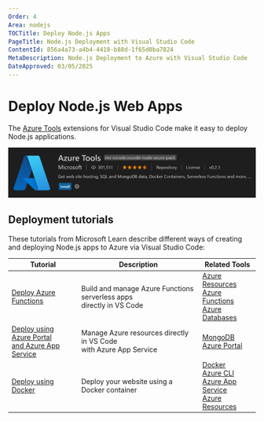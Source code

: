 ```yaml
---
Order: 4
Area: nodejs
TOCTitle: Deploy Node.js Apps
PageTitle: Node.js Deployment with Visual Studio Code
ContentId: 856a4a73-a4b4-4418-b88d-1f65d0ba7824
MetaDescription: Node.js Deployment to Azure with Visual Studio Code
DateApproved: 03/05/2025
---
```


# Deploy Node.js Web Apps

The [Azure Tools](https://marketplace.visualstudio.com/items?itemName=ms-vscode.vscode-node-azure-pack) extensions for Visual Studio Code make it easy to deploy Node.js applications.

![Azure Tools extension](images/azure/azure-tools.png)

## Deployment tutorials

These tutorials from Microsoft Learn describe different ways of creating and deploying Node.js apps to Azure via Visual Studio Code:

| Tutorial                                                                                                                                          | Description                                                                 | Related Tools                                                                                                                                                                                                                                                                                                                                                                                                     |
| ------------------------------------------------------------------------------------------------------------------------------------------------- | --------------------------------------------------------------------------- | ----------------------------------------------------------------------------------------------------------------------------------------------------------------------------------------------------------------------------------------------------------------------------------------------------------------------------------------------------------------------------------------------------------------- |
| [Deploy Azure Functions](https://learn.microsoft.com/azure/developer/javascript/tutorial/azure-function-cosmos-db-mongo-api)                      | Build and manage Azure Functions serverless apps <br /> directly in VS Code | [Azure Resources](https://marketplace.visualstudio.com/items?itemName=ms-azuretools.vscode-azureresourcegroups) <br /> [Azure Functions](https://marketplace.visualstudio.com/items?itemName=ms-azuretools.vscode-azurefunctions) <br /> [Azure Databases](https://marketplace.visualstudio.com/items?itemName=ms-azuretools.vscode-cosmosdb)                                                                     |
| [Deploy using Azure Portal <br /> and Azure App Service](https://learn.microsoft.com/azure/app-service/tutorial-nodejs-mongodb-app)               | Manage Azure resources directly in VS Code <br /> with Azure App Service    | [MongoDB](https://www.mongodb.com/docs/manual/installation/) <br /> [Azure Portal](https://portal.azure.com/)                                                                                                                                                                                                                                                                                                     |
| [Deploy using Docker](https://learn.microsoft.com/azure/developer/javascript/tutorial/tutorial-vscode-docker-node/tutorial-vscode-docker-node-01) | Deploy your website using a Docker container                                | [Docker](https://marketplace.visualstudio.com/items?itemName=ms-azuretools.vscode-docker) <br /> [Azure CLI](https://learn.microsoft.com/cli/azure/install-azure-cli) <br /> [Azure App Service](https://marketplace.visualstudio.com/items?itemName=ms-azuretools.vscode-azureappservice) <br /> [Azure Resources](https://marketplace.visualstudio.com/items?itemName=ms-azuretools.vscode-azureresourcegroups) |

